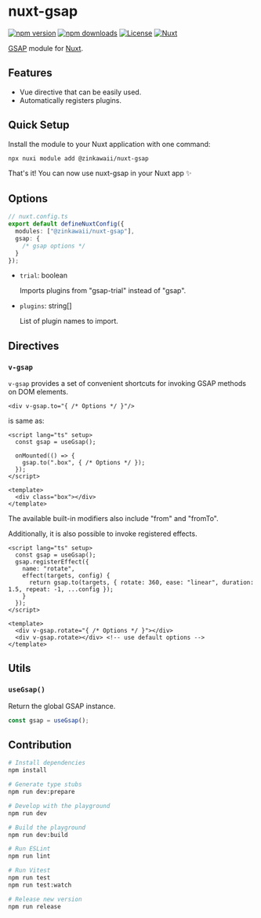 # nuxt-gsap

[![npm version][npm-version-src]][npm-version-href]
[![npm downloads][npm-downloads-src]][npm-downloads-href]
[![License][license-src]][license-href]
[![Nuxt][nuxt-src]][nuxt-href]

[GSAP][gsap-href] module for [Nuxt][nuxt-href].

## Features

- Vue directive that can be easily used.
- Automatically registers plugins.

## Quick Setup

Install the module to your Nuxt application with one command:

```bash
npx nuxi module add @zinkawaii/nuxt-gsap
```

That's it! You can now use nuxt-gsap in your Nuxt app ✨

## Options

```ts
// nuxt.config.ts
export default defineNuxtConfig({
  modules: ["@zinkawaii/nuxt-gsap"],
  gsap: {
    /* gsap options */
  }
});
```

- ``trial``: boolean

  Imports plugins from "gsap-trial" instead of "gsap".

- ``plugins``: string[]

  List of plugin names to import.

## Directives

### ``v-gsap``

``v-gsap`` provides a set of convenient shortcuts for invoking GSAP methods on DOM elements.

```vue
<div v-gsap.to="{ /* Options */ }"/>
```

is same as:

```vue
<script lang="ts" setup>
  const gsap = useGsap();

  onMounted(() => {
    gsap.to(".box", { /* Options */ });
  });
</script>

<template>
  <div class="box"></div>
</template>
```

The available built-in modifiers also include "from" and "fromTo".

Additionally, it is also possible to invoke registered effects.

```vue
<script lang="ts" setup>
  const gsap = useGsap();
  gsap.registerEffect({
    name: "rotate",
    effect(targets, config) {
      return gsap.to(targets, { rotate: 360, ease: "linear", duration: 1.5, repeat: -1, ...config });
    }
  });
</script>

<template>
  <div v-gsap.rotate="{ /* Options */ }"></div>
  <div v-gsap.rotate></div> <!-- use default options -->
</template>
```

## Utils

### ``useGsap()``

Return the global GSAP instance.

```ts
const gsap = useGsap();
```

## Contribution

```bash
# Install dependencies
npm install

# Generate type stubs
npm run dev:prepare

# Develop with the playground
npm run dev

# Build the playground
npm run dev:build

# Run ESLint
npm run lint

# Run Vitest
npm run test
npm run test:watch

# Release new version
npm run release
```

<!-- Badges -->
[npm-version-src]: https://img.shields.io/npm/v/@zinkawaii/nuxt-gsap/latest.svg?style=flat&colorA=020420&colorB=00DC82
[npm-version-href]: https://npmjs.com/package/@zinkawaii/nuxt-gsap

[npm-downloads-src]: https://img.shields.io/npm/dm/@zinkawaii/nuxt-gsap.svg?style=flat&colorA=020420&colorB=00DC82
[npm-downloads-href]: https://npmjs.com/package/@zinkawaii/nuxt-gsap

[license-src]: https://img.shields.io/npm/l/@zinkawaii/nuxt-gsap.svg?style=flat&colorA=020420&colorB=00DC82
[license-href]: https://npmjs.com/package/@zinkawaii/nuxt-gsap

[nuxt-src]: https://img.shields.io/badge/Nuxt-020420?logo=nuxt.js
[nuxt-href]: https://nuxt.com

[gsap-href]: https://gsap.com